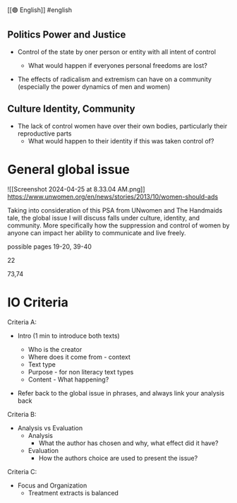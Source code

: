 [[🟣 English]] #english 

## Politics Power and Justice
- Control of the state by oner person or entity with all intent of control 
	- What would happen if everyones personal freedoms are lost?

- The effects of radicalism and extremism can have on a community (especially the power dynamics of men and women)

## Culture Identity, Community 
- The lack of control women have over their own bodies, particularly their reproductive parts 
	- What would happen to their identity if this was taken control of?




# General global issue

![[Screenshot 2024-04-25 at 8.33.04 AM.png]]
https://www.unwomen.org/en/news/stories/2013/10/women-should-ads

Taking into consideration of this PSA from UNwomen and The Handmaids tale, the global issue I will discuss falls under culture, identity, and community. More specifically how the suppression and control of women by anyone can impact her ability to communicate and live freely. 

possible pages 19-20, 39-40

22

73,74

# IO Criteria 

Criteria A:

- Intro (1 min to introduce both texts)
	- Who is the creator 
	- Where does it come from - context 
	- Text type 
	- Purpose - for non literacy text types
	- Content - What happening?

- Refer back to the global issue in phrases, and always link your analysis back 

Criteria B:

- Analysis vs Evaluation 
	- Analysis 
		- What the author has chosen and why, what effect did it have?
	- Evaluation
		- How the authors choice are used to present the issue?

Criteria C:

- Focus and Organization 
	- Treatment extracts is balanced